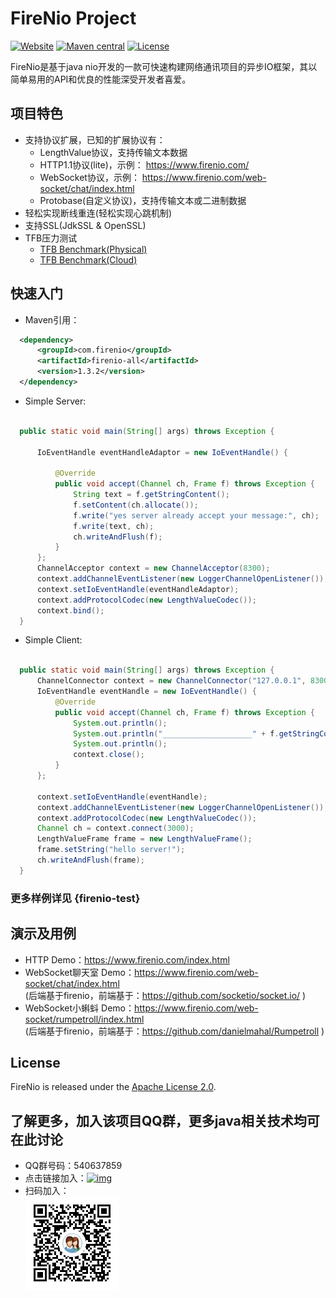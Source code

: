 
# FireNio Project

[![Website](https://img.shields.io/badge/website-firenio-green.svg)](https://www.firenio.com)
[![Maven central](https://img.shields.io/badge/maven-1.3.2-green.svg)](http://mvnrepository.com/artifact/com.firenio/firenio-all)
[![License](https://img.shields.io/badge/License-Apache%202.0-585ac2.svg)](https://github.com/firenio/firenio/blob/master/LICENSE.txt)

FireNio是基于java nio开发的一款可快速构建网络通讯项目的异步IO框架，其以简单易用的API和优良的性能深受开发者喜爱。

## 项目特色

 * 支持协议扩展，已知的扩展协议有：
   * LengthValue协议，支持传输文本数据
   * HTTP1.1协议(lite)，示例： https://www.firenio.com/
   * WebSocket协议，示例： https://www.firenio.com/web-socket/chat/index.html 
   * Protobase(自定义协议)，支持传输文本或二进制数据
 * 轻松实现断线重连(轻松实现心跳机制)
 * 支持SSL(JdkSSL & OpenSSL)
 * TFB压力测试
   * [TFB Benchmark(Physical)](https://www.techempower.com/benchmarks/#section=data-r18&hw=ph&test=plaintext)
   * [TFB Benchmark(Cloud)](https://www.techempower.com/benchmarks/#section=data-r18&hw=cl&test=plaintext)
   
 
## 快速入门

 * Maven引用：

  ```xml  
	<dependency>
		<groupId>com.firenio</groupId>
		<artifactId>firenio-all</artifactId>
		<version>1.3.2</version>
	</dependency>  
  ```
  
 * Simple Server:

  ```Java

    public static void main(String[] args) throws Exception {

        IoEventHandle eventHandleAdaptor = new IoEventHandle() {

            @Override
            public void accept(Channel ch, Frame f) throws Exception {
                String text = f.getStringContent();
                f.setContent(ch.allocate());
                f.write("yes server already accept your message:", ch);
                f.write(text, ch);
                ch.writeAndFlush(f);
            }
        };
        ChannelAcceptor context = new ChannelAcceptor(8300);
        context.addChannelEventListener(new LoggerChannelOpenListener());
        context.setIoEventHandle(eventHandleAdaptor);
        context.addProtocolCodec(new LengthValueCodec());
        context.bind();
    }

  ```

 * Simple Client:

  ```Java

    public static void main(String[] args) throws Exception {
        ChannelConnector context = new ChannelConnector("127.0.0.1", 8300);
        IoEventHandle eventHandle = new IoEventHandle() {
            @Override
            public void accept(Channel ch, Frame f) throws Exception {
                System.out.println();
                System.out.println("____________________" + f.getStringContent());
                System.out.println();
                context.close();
            }
        };

        context.setIoEventHandle(eventHandle);
        context.addChannelEventListener(new LoggerChannelOpenListener());
        context.addProtocolCodec(new LengthValueCodec());
        Channel ch = context.connect(3000);
        LengthValueFrame frame = new LengthValueFrame();
        frame.setString("hello server!");
        ch.writeAndFlush(frame);
    }

  ```

###	更多样例详见 {firenio-test}

## 演示及用例
 * HTTP Demo：https://www.firenio.com/index.html
 * WebSocket聊天室 Demo：https://www.firenio.com/web-socket/chat/index.html                                
  (后端基于firenio，前端基于：https://github.com/socketio/socket.io/ )
 * WebSocket小蝌蚪 Demo：https://www.firenio.com/web-socket/rumpetroll/index.html                                
  (后端基于firenio，前端基于：https://github.com/danielmahal/Rumpetroll )

## License

FireNio is released under the [Apache License 2.0](http://www.apache.org/licenses/LICENSE-2.0).

## 了解更多，加入该项目QQ群，更多java相关技术均可在此讨论
 * QQ群号码：540637859
 * 点击链接加入：[![img](http://pub.idqqimg.com/wpa/images/group.png)](http://shang.qq.com/wpa/qunwpa?idkey=2bd71e10d876bb6035fa0ddc6720b5748fc8985cb666e17157d17bcfbd2bdaef)
 * 扫码加入：<br />  ![image](/firenio-doc/java-io-group-code-small.png)
